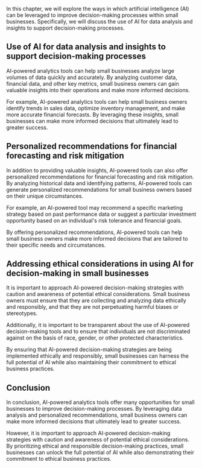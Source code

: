 
In this chapter, we will explore the ways in which artificial intelligence (AI) can be leveraged to improve decision-making processes within small businesses. Specifically, we will discuss the use of AI for data analysis and insights to support decision-making processes.

Use of AI for data analysis and insights to support decision-making processes
-----------------------------------------------------------------------------

AI-powered analytics tools can help small businesses analyze large volumes of data quickly and accurately. By analyzing customer data, financial data, and other key metrics, small business owners can gain valuable insights into their operations and make more informed decisions.

For example, AI-powered analytics tools can help small business owners identify trends in sales data, optimize inventory management, and make more accurate financial forecasts. By leveraging these insights, small businesses can make more informed decisions that ultimately lead to greater success.

Personalized recommendations for financial forecasting and risk mitigation
--------------------------------------------------------------------------

In addition to providing valuable insights, AI-powered tools can also offer personalized recommendations for financial forecasting and risk mitigation. By analyzing historical data and identifying patterns, AI-powered tools can generate personalized recommendations for small business owners based on their unique circumstances.

For example, an AI-powered tool may recommend a specific marketing strategy based on past performance data or suggest a particular investment opportunity based on an individual's risk tolerance and financial goals.

By offering personalized recommendations, AI-powered tools can help small business owners make more informed decisions that are tailored to their specific needs and circumstances.

Addressing ethical considerations in using AI for decision-making in small businesses
-------------------------------------------------------------------------------------

It is important to approach AI-powered decision-making strategies with caution and awareness of potential ethical considerations. Small business owners must ensure that they are collecting and analyzing data ethically and responsibly, and that they are not perpetuating harmful biases or stereotypes.

Additionally, it is important to be transparent about the use of AI-powered decision-making tools and to ensure that individuals are not discriminated against on the basis of race, gender, or other protected characteristics.

By ensuring that AI-powered decision-making strategies are being implemented ethically and responsibly, small businesses can harness the full potential of AI while also maintaining their commitment to ethical business practices.

Conclusion
--------------------------

In conclusion, AI-powered analytics tools offer many opportunities for small businesses to improve decision-making processes. By leveraging data analysis and personalized recommendations, small business owners can make more informed decisions that ultimately lead to greater success.

However, it is important to approach AI-powered decision-making strategies with caution and awareness of potential ethical considerations. By prioritizing ethical and responsible decision-making practices, small businesses can unlock the full potential of AI while also demonstrating their commitment to ethical business practices.
